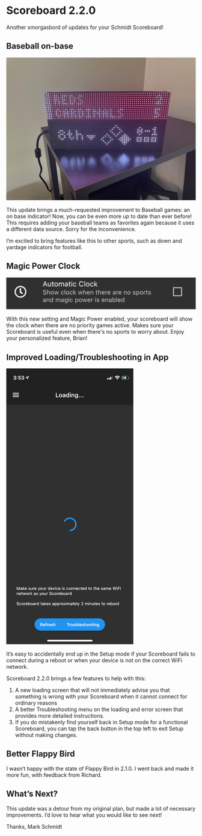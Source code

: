 # Scoreboard 2.2.0

Another smorgasbord of updates for your Schmidt Scoreboard!

## Baseball on-base

![](assets/IMG_0825.jpeg)

This update brings a much-requested improvement to Baseball games: an on base indicator! Now, you can be even more up to date than ever before! This requires adding your baseball teams as favorites again because it uses a different data source. Sorry for the inconvenience. 

I’m excited to bring features like this to other sports, such as down and yardage indicators for football.

## Magic Power Clock

![](assets/IMG_0826.jpeg)

With this new setting and Magic Power enabled, your scoreboard will show the clock when there are no priority games active. Makes sure your Scoreboard is useful even when there's no sports to worry about. Enjoy your personalized feature, Brian!

## Improved Loading/Troubleshooting in App

![](assets/IMG_0827.jpeg)

It’s easy to accidentally end up in the Setup mode if your Scoreboard fails to connect during a reboot or when your device is not on the correct WiFi network.

Scoreboard 2.2.0 brings a few features to help with this:

1. A new loading screen that will not immediately advise you that something is wrong with your Scoreboard when it cannot connect for ordinary reasons
2. A better Troubleshooting menu on the loading and error screen that provides more detailed instructions.
2. If you do mistakenly find yourself back in Setup mode for a functional Scoreboard, you can tap the back button in the top left to exit Setup without making changes.

## Better Flappy Bird

I wasn’t happy with the state of Flappy Bird in 2.1.0. I went back and made it more fun, with feedback from Richard.

## What’s Next?

This update was a detour from my original plan, but made a lot of necessary improvements. I’d love to hear what you would like to see next!

Thanks,
Mark Schmidt